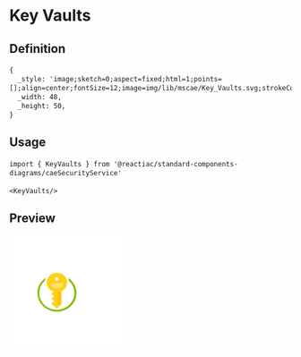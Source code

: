# Key Vaults

## Definition

```
{
  _style: 'image;sketch=0;aspect=fixed;html=1;points=[];align=center;fontSize=12;image=img/lib/mscae/Key_Vaults.svg;strokeColor=none;',
  _width: 48,
  _height: 50,
}
```

## Usage

```
import { KeyVaults } from '@reactiac/standard-components-diagrams/caeSecurityService'

<KeyVaults/>
```

## Preview

<img src="./key-vaults.png" width="200"/>
